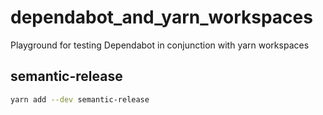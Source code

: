 # dependabot_and_yarn_workspaces
Playground for testing Dependabot in conjunction with yarn workspaces

## semantic-release

```bash
yarn add --dev semantic-release
```